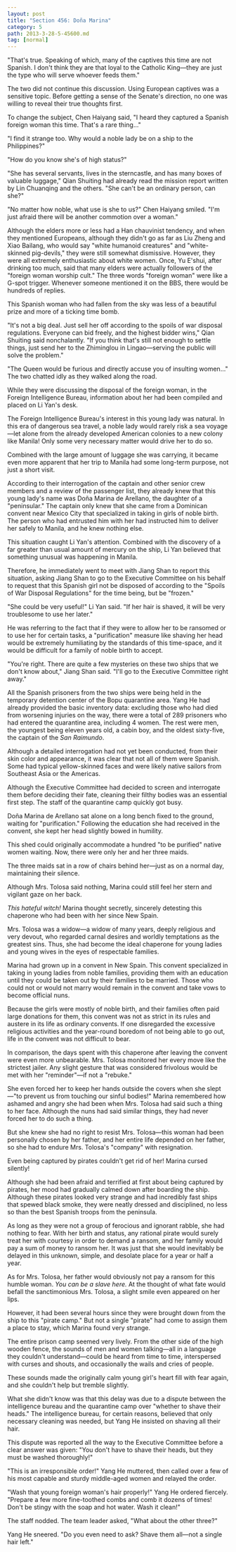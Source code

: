 ```yaml
---
layout: post
title: "Section 456: Doña Marina"
category: 5
path: 2013-3-28-5-45600.md
tag: [normal]
---
```


"That's true. Speaking of which, many of the captives this time are not Spanish. I don't think they are that loyal to the Catholic King—they are just the type who will serve whoever feeds them."

The two did not continue this discussion. Using European captives was a sensitive topic. Before getting a sense of the Senate's direction, no one was willing to reveal their true thoughts first.

To change the subject, Chen Haiyang said, "I heard they captured a Spanish foreign woman this time. That's a rare thing..."

"I find it strange too. Why would a noble lady be on a ship to the Philippines?"

"How do you know she's of high status?"

"She has several servants, lives in the sterncastle, and has many boxes of valuable luggage," Qian Shuiting had already read the mission report written by Lin Chuanqing and the others. "She can't be an ordinary person, can she?"

"No matter how noble, what use is she to us?" Chen Haiyang smiled. "I'm just afraid there will be another commotion over a woman."

Although the elders more or less had a Han chauvinist tendency, and when they mentioned Europeans, although they didn't go as far as Liu Zheng and Xiao Bailang, who would say "white humanoid creatures" and "white-skinned pig-devils," they were still somewhat dismissive. However, they were all extremely enthusiastic about white women. Once, Yu E'shui, after drinking too much, said that many elders were actually followers of the "foreign woman worship cult." The three words "foreign woman" were like a G-spot trigger. Whenever someone mentioned it on the BBS, there would be hundreds of replies.

This Spanish woman who had fallen from the sky was less of a beautiful prize and more of a ticking time bomb.

"It's not a big deal. Just sell her off according to the spoils of war disposal regulations. Everyone can bid freely, and the highest bidder wins," Qian Shuiting said nonchalantly. "If you think that's still not enough to settle things, just send her to the Zhiminglou in Lingao—serving the public will solve the problem."

"The Queen would be furious and directly accuse you of insulting women..." The two chatted idly as they walked along the road.

While they were discussing the disposal of the foreign woman, in the Foreign Intelligence Bureau, information about her had been compiled and placed on Li Yan's desk.

The Foreign Intelligence Bureau's interest in this young lady was natural. In this era of dangerous sea travel, a noble lady would rarely risk a sea voyage—let alone from the already developed American colonies to a new colony like Manila! Only some very necessary matter would drive her to do so.

Combined with the large amount of luggage she was carrying, it became even more apparent that her trip to Manila had some long-term purpose, not just a short visit.

According to their interrogation of the captain and other senior crew members and a review of the passenger list, they already knew that this young lady's name was Doña Marina de Arellano, the daughter of a "peninsular." The captain only knew that she came from a Dominican convent near Mexico City that specialized in taking in girls of noble birth. The person who had entrusted him with her had instructed him to deliver her safely to Manila, and he knew nothing else.

This situation caught Li Yan's attention. Combined with the discovery of a far greater than usual amount of mercury on the ship, Li Yan believed that something unusual was happening in Manila.

Therefore, he immediately went to meet with Jiang Shan to report this situation, asking Jiang Shan to go to the Executive Committee on his behalf to request that this Spanish girl not be disposed of according to the "Spoils of War Disposal Regulations" for the time being, but be "frozen."

"She could be very useful!" Li Yan said. "If her hair is shaved, it will be very troublesome to use her later."

He was referring to the fact that if they were to allow her to be ransomed or to use her for certain tasks, a "purification" measure like shaving her head would be extremely humiliating by the standards of this time-space, and it would be difficult for a family of noble birth to accept.

"You're right. There are quite a few mysteries on these two ships that we don't know about," Jiang Shan said. "I'll go to the Executive Committee right away."

All the Spanish prisoners from the two ships were being held in the temporary detention center of the Bopu quarantine area. Yang He had already provided the basic inventory data: excluding those who had died from worsening injuries on the way, there were a total of 289 prisoners who had entered the quarantine area, including 4 women. The rest were men, the youngest being eleven years old, a cabin boy, and the oldest sixty-five, the captain of the *San Raimundo*.

Although a detailed interrogation had not yet been conducted, from their skin color and appearance, it was clear that not all of them were Spanish. Some had typical yellow-skinned faces and were likely native sailors from Southeast Asia or the Americas.

Although the Executive Committee had decided to screen and interrogate them before deciding their fate, cleaning their filthy bodies was an essential first step. The staff of the quarantine camp quickly got busy.

Doña Marina de Arellano sat alone on a long bench fixed to the ground, waiting for "purification." Following the education she had received in the convent, she kept her head slightly bowed in humility.

This shed could originally accommodate a hundred "to be purified" native women waiting. Now, there were only her and her three maids.

The three maids sat in a row of chairs behind her—just as on a normal day, maintaining their silence.

Although Mrs. Tolosa said nothing, Marina could still feel her stern and vigilant gaze on her back.

*This hateful witch!* Marina thought secretly, sincerely detesting this chaperone who had been with her since New Spain.

Mrs. Tolosa was a widow—a widow of many years, deeply religious and very devout, who regarded carnal desires and worldly temptations as the greatest sins. Thus, she had become the ideal chaperone for young ladies and young wives in the eyes of respectable families.

Marina had grown up in a convent in New Spain. This convent specialized in taking in young ladies from noble families, providing them with an education until they could be taken out by their families to be married. Those who could not or would not marry would remain in the convent and take vows to become official nuns.

Because the girls were mostly of noble birth, and their families often paid large donations for them, this convent was not as strict in its rules and austere in its life as ordinary convents. If one disregarded the excessive religious activities and the year-round boredom of not being able to go out, life in the convent was not difficult to bear.

In comparison, the days spent with this chaperone after leaving the convent were even more unbearable. Mrs. Tolosa monitored her every move like the strictest jailer. Any slight gesture that was considered frivolous would be met with her "reminder"—if not a "rebuke."

She even forced her to keep her hands outside the covers when she slept—"to prevent us from touching our sinful bodies!" Marina remembered how ashamed and angry she had been when Mrs. Tolosa had said such a thing to her face. Although the nuns had said similar things, they had never forced her to do such a thing.

But she knew she had no right to resist Mrs. Tolosa—this woman had been personally chosen by her father, and her entire life depended on her father, so she had to endure Mrs. Tolosa's "company" with resignation.

Even being captured by pirates couldn't get rid of her! Marina cursed silently!

Although she had been afraid and terrified at first about being captured by pirates, her mood had gradually calmed down after boarding the ship. Although these pirates looked very strange and had incredibly fast ships that spewed black smoke, they were neatly dressed and disciplined, no less so than the best Spanish troops from the peninsula.

As long as they were not a group of ferocious and ignorant rabble, she had nothing to fear. With her birth and status, any rational pirate would surely treat her with courtesy in order to demand a ransom, and her family would pay a sum of money to ransom her. It was just that she would inevitably be delayed in this unknown, simple, and desolate place for a year or half a year.

As for Mrs. Tolosa, her father would obviously not pay a ransom for this humble woman. *You can be a slave here.* At the thought of what fate would befall the sanctimonious Mrs. Tolosa, a slight smile even appeared on her lips.

However, it had been several hours since they were brought down from the ship to this "pirate camp." But not a single "pirate" had come to assign them a place to stay, which Marina found very strange.

The entire prison camp seemed very lively. From the other side of the high wooden fence, the sounds of men and women talking—all in a language they couldn't understand—could be heard from time to time, interspersed with curses and shouts, and occasionally the wails and cries of people.

These sounds made the originally calm young girl's heart fill with fear again, and she couldn't help but tremble slightly.

What she didn't know was that this delay was due to a dispute between the intelligence bureau and the quarantine camp over "whether to shave their heads." The intelligence bureau, for certain reasons, believed that only necessary cleaning was needed, but Yang He insisted on shaving all their hair.

This dispute was reported all the way to the Executive Committee before a clear answer was given: "You don't have to shave their heads, but they must be washed thoroughly!"

"This is an irresponsible order!" Yang He muttered, then called over a few of his most capable and sturdy middle-aged women and relayed the order.

"Wash that young foreign woman's hair properly!" Yang He ordered fiercely. "Prepare a few more fine-toothed combs and comb it dozens of times! Don't be stingy with the soap and hot water. Wash it clean!"

The staff nodded. The team leader asked, "What about the other three?"

Yang He sneered. "Do you even need to ask? Shave them all—not a single hair left."